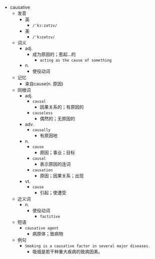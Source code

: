 - causative
  - 发音
    - 英
      - `/'kɔːzətɪv/`
    - 美
      - `/'kɔzətɪv/`
  - 词义
    - adj.
      - 成为原因的；惹起…的
        - `acting as the cause of something`
    - n.
      - 使役动词
  - 记忆
    - 来自cause(n. 原因)
  - 同根词
    - adj.
      - `causal`
        - 因果关系的；有原因的
      - `causeless`
        - 偶然的；无原因的
    - adv.
      - `causally`
        - 有原因地
    - n.
      - `cause`
        - 原因；事业；目标
      - `causal`
        - 表示原因的连词
      - `causation`
        - 原因；因果关系；出现
    - vt.
      - `cause`
        - 引起；使遭受
  - 近义词
    - n.
      - 使役动词
        - `factitive`
  - 短语
    - `causative agent`
      - 病原体；致病物 
  - 例句
    - `Smoking is a causative factor in several major diseases.`
      - 吸烟是若干种重大疾病的致病因素。

